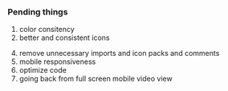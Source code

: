 ### Pending things
1. color consitency
2. better and consistent icons
<!-- 3. react 19 -->
4. remove unnecessary imports and icon packs and comments
5. mobile responsiveness
6. optimize code
7. going back from full screen mobile video view
<!-- 8. popoever should autoclose once we clikc on done or when the task is done with some visual cue or notificaiton alert -->
<!-- 9. Remove liked and remove watcch later form their respective pages -->
<!-- 10. Sidebar shoudl autoclose once selected a menu item -- done -->
<!-- 11. feed names fix http://localhost:5173/feed/%3Cdiv%20className=%22hidden%22%3Ehidden%3C/div%3E -->